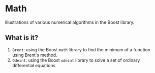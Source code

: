 # Math

Illustrations of various numerical algorithms in the Boost library.


## What is it?

1. `Brent`: using the Boost `math` library to find the minimum of a
    function using Brent's method.
1. `Odeint`: using the Boost `odeint` library to solve a set of ordinary
    differential equations.
